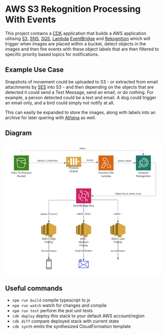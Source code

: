 # AWS S3 Rekognition Processing With Events

This project contains a [CDK](https://docs.aws.amazon.com/cd) application that builds a AWS application utilising [S3](https://aws.amazon.com/s3/), [SNS](https://aws.amazon.com/sns/), [SQS](https://aws.amazon.com/sqs/), [Lambda](https://aws.amazon.com/lambda/) [EventBridge](https://aws.amazon.com/eventbridge/) and [Rekognition](https://aws.amazon.com/rekognition/) which will trigger when images are placed within a bucket, detect objects in the images and then fire events with these object labels that are then filtered to specific priority based topics for notifications.

## Example Use Case
Snapshots of movement could be uploaded to S3 - or extracted from email attachments by [SES](https://aws.amazon.com/ses/) into S3 - and then depending on the objects that are detected it could send a Text Message, send an email, or do nothing. For example, a person detected could be a text and email. A dog could trigger an email only, and a bird could simply not notify at all.

This can easily be expanded to store the images, along with labels into an archive for later quering with [Athena](https://aws.amazon.com/athena/) as well.

## Diagram

![Diagram](diagram.png)

## Useful commands

* `npm run build`   compile typescript to js
* `npm run watch`   watch for changes and compile
* `npm run test`    perform the jest unit tests
* `cdk deploy`      deploy this stack to your default AWS account/region
* `cdk diff`        compare deployed stack with current state
* `cdk synth`       emits the synthesized CloudFormation template
